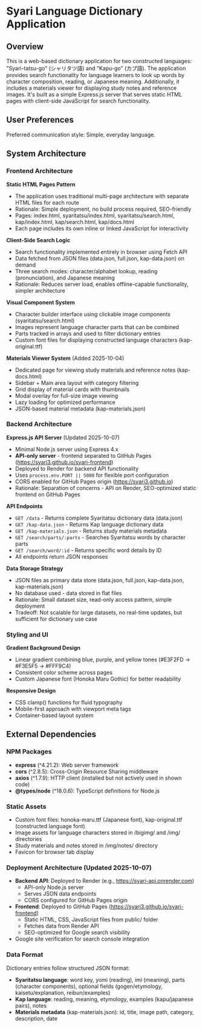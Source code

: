 # Syari Language Dictionary Application

## Overview

This is a web-based dictionary application for two constructed languages: "Syari-tatsu-go" (シャリタツ語) and "Kapu-go" (カプ語). The application provides search functionality for language learners to look up words by character composition, reading, or Japanese meaning. Additionally, it includes a materials viewer for displaying study notes and reference images. It's built as a simple Express.js server that serves static HTML pages with client-side JavaScript for search functionality.

## User Preferences

Preferred communication style: Simple, everyday language.

## System Architecture

### Frontend Architecture

**Static HTML Pages Pattern**
- The application uses traditional multi-page architecture with separate HTML files for each route
- Rationale: Simple deployment, no build process required, SEO-friendly
- Pages: index.html, syaritatsu/index.html, syaritatsu/search.html, kap/index.html, kap/search.html, kap/docs.html
- Each page includes its own inline or linked JavaScript for interactivity

**Client-Side Search Logic**
- Search functionality implemented entirely in browser using Fetch API
- Data fetched from JSON files (data.json, full.json, kap-data.json) on demand
- Three search modes: character/alphabet lookup, reading (pronunciation), and Japanese meaning
- Rationale: Reduces server load, enables offline-capable functionality, simpler architecture

**Visual Component System**
- Character builder interface using clickable image components (syaritatsu/search.html)
- Images represent language character parts that can be combined
- Parts tracked in arrays and used to filter dictionary entries
- Custom font files for displaying constructed language characters (kap-original.ttf)

**Materials Viewer System** (Added 2025-10-04)
- Dedicated page for viewing study materials and reference notes (kap-docs.html)
- Sidebar + Main area layout with category filtering
- Grid display of material cards with thumbnails
- Modal overlay for full-size image viewing
- Lazy loading for optimized performance
- JSON-based material metadata (kap-materials.json)

### Backend Architecture

**Express.js API Server** (Updated 2025-10-07)
- Minimal Node.js server using Express 4.x
- **API-only server** - frontend separated to GitHub Pages (https://syari3.github.io/syari-frontend)
- Deployed to Render for backend API functionality
- Uses `process.env.PORT || 5000` for flexible port configuration
- CORS enabled for GitHub Pages origin (https://syari3.github.io)
- Rationale: Separation of concerns - API on Render, SEO-optimized static frontend on GitHub Pages

**API Endpoints**
- `GET /data` - Returns complete Syaritatsu dictionary data (data.json)
- `GET /kap-data.json` - Returns Kap language dictionary data
- `GET /kap-materials.json` - Returns study materials metadata
- `GET /search/parts/:parts` - Searches Syaritatsu words by character parts
- `GET /search/word/:id` - Returns specific word details by ID
- All endpoints return JSON responses

**Data Storage Strategy**
- JSON files as primary data store (data.json, full.json, kap-data.json, kap-materials.json)
- No database used - data stored in flat files
- Rationale: Small dataset size, read-only access pattern, simple deployment
- Tradeoff: Not scalable for large datasets, no real-time updates, but sufficient for dictionary use case

### Styling and UI

**Gradient Background Design**
- Linear gradient combining blue, purple, and yellow tones (#E3F2FD → #F3E5F5 → #FFF9C4)
- Consistent color scheme across pages
- Custom Japanese font (Honoka Maru Gothic) for better readability

**Responsive Design**
- CSS clamp() functions for fluid typography
- Mobile-first approach with viewport meta tags
- Container-based layout system

## External Dependencies

### NPM Packages
- **express** (^4.21.2): Web server framework
- **cors** (^2.8.5): Cross-Origin Resource Sharing middleware
- **axios** (^1.7.9): HTTP client (installed but not actively used in shown code)
- **@types/node** (^18.0.6): TypeScript definitions for Node.js

### Static Assets
- Custom font files: honoka-maru.ttf (Japanese font), kap-original.ttf (constructed language font)
- Image assets for language characters stored in /bigimg/ and /img/ directories
- Study materials and notes stored in /img/notes/ directory
- Favicon for browser tab display

### Deployment Architecture (Updated 2025-10-07)
- **Backend API**: Deployed to Render (e.g., https://syari-api.onrender.com)
  - API-only Node.js server
  - Serves JSON data endpoints
  - CORS configured for GitHub Pages origin
- **Frontend**: Deployed to GitHub Pages (https://syari3.github.io/syari-frontend)
  - Static HTML, CSS, JavaScript files from public/ folder
  - Fetches data from Render API
  - SEO-optimized for Google search visibility
- Google site verification for search console integration

### Data Format
Dictionary entries follow structured JSON format:
- **Syaritatsu language**: word key, yomi (reading), imi (meaning), parts (character components), optional fields (gogen/etymology, kaisetu/explanation, reibun/examples)
- **Kap language**: reading, meaning, etymology, examples (kapu/japanese pairs), notes
- **Materials metadata** (kap-materials.json): id, title, image path, category, description, date